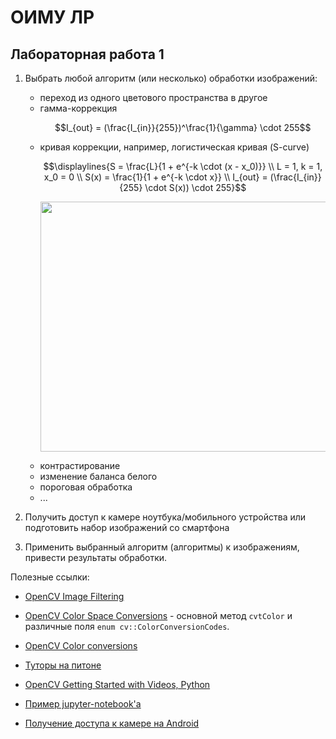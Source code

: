 # ОИМУ ЛР

## Лабораторная работа 1

1. Выбрать любой алгоритм (или несколько) обработки изображений:
   - переход из одного цветового пространства в другое
   - гамма-коррекция  
     ```math
     I_{out} = (\frac{I_{in}}{255})^\frac{1}{\gamma} \cdot 255
     ```
   - кривая коррекции, например, логистическая кривая (S-curve)
     ```math
     \displaylines{S = \frac{L}{1 + e^{-k \cdot (x - x_0)}} \\
     L = 1, k = 1, x_0 = 0 \\
     S(x) = \frac{1}{1 + e^{-k \cdot x}} \\
     I_{out} = (\frac{I_{in}}{255} \cdot S(x)) \cdot 255}
     ```  
     <p align="center">
       <img width=600 height=400 src="https://upload.wikimedia.org/wikipedia/commons/thumb/8/88/Logistic-curve.svg/600px-Logistic-curve.svg.png">
     </p>
   - контрастирование
   - изменение баланса белого
   - пороговая обработка
   - ...  

2. Получить доступ к камере ноутбука/мобильного устройства или подготовить набор изображений со смартфона
3. Применить выбранный алгоритм (алгоритмы) к изображениям, привести результаты обработки.

Полезные ссылки:
- [OpenCV Image Filtering](https://docs.opencv.org/4.x/d4/d86/group__imgproc__filter.html)
- [OpenCV Color Space Conversions](https://docs.opencv.org/4.x/d8/d01/group__imgproc__color__conversions.html) - 
основной метод `cvtColor` и различные поля `enum cv::ColorConversionCodes`.
- [OpenCV Color conversions](https://docs.opencv.org/4.x/de/d25/imgproc_color_conversions.html)
- [Туторы на питоне](https://docs.opencv.org/4.7.0/d6/d00/tutorial_py_root.html)
- [OpenCV Getting Started with Videos, Python](https://docs.opencv.org/4.7.0/dd/d43/tutorial_py_video_display.html)


- [Пример jupyter-notebook'а](examples/l1_gamma.ipynb)
- [Получение доступа к камере на Android](examples/AndroidCameraX.md)

